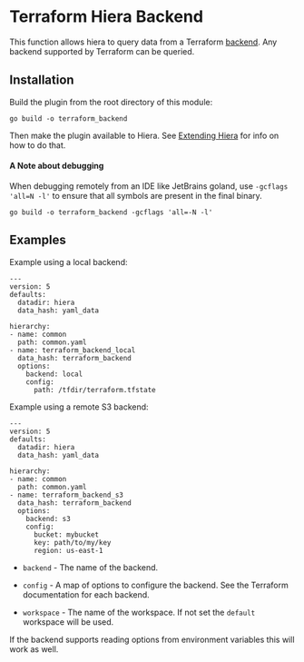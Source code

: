 # Terraform Hiera Backend

This function allows hiera to query data from a Terraform [backend](https://www.terraform.io/docs/backends/types/index.html).
Any backend supported by Terraform can be queried.

## Installation
Build the plugin from the root directory of this module:
```
go build -o terraform_backend
```
Then make the plugin available to Hiera. See
[Extending Hiera](https://github.com/lyraproj/hiera#Extending-Hiera) for info on how to do that.

#### A Note about debugging
When debugging remotely from an IDE like JetBrains goland, use `-gcflags 'all=N -l'` to ensure that all symbols are present in the
final binary.
```
go build -o terraform_backend -gcflags 'all=-N -l'
```

## Examples
Example using a local backend:

    ---
    version: 5
    defaults:
      datadir: hiera
      data_hash: yaml_data

    hierarchy:
    - name: common
      path: common.yaml
    - name: terraform_backend_local
      data_hash: terraform_backend
      options:
        backend: local
        config:
          path: /tfdir/terraform.tfstate

Example using a remote S3 backend:

    ---
    version: 5
    defaults:
      datadir: hiera
      data_hash: yaml_data

    hierarchy:
    - name: common
      path: common.yaml
    - name: terraform_backend_s3
      data_hash: terraform_backend
      options:
        backend: s3
        config:
          bucket: mybucket
          key: path/to/my/key
          region: us-east-1

* `backend` - The name of the backend.

* `config` - A map of options to configure the backend. See the Terraform documentation for each backend.

* `workspace` - The name of the workspace. If not set the `default` workspace will be used.

If the backend supports reading options from environment variables this will work as well.
